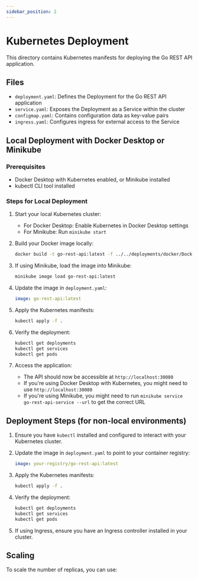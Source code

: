 ```yaml
---
sidebar_position: 2
---
```


# Kubernetes Deployment

This directory contains Kubernetes manifests for deploying the Go REST API application.

## Files

- `deployment.yaml`: Defines the Deployment for the Go REST API application
- `service.yaml`: Exposes the Deployment as a Service within the cluster
- `configmap.yaml`: Contains configuration data as key-value pairs
- `ingress.yaml`: Configures ingress for external access to the Service

## Local Deployment with Docker Desktop or Minikube

### Prerequisites

- Docker Desktop with Kubernetes enabled, or Minikube installed
- kubectl CLI tool installed

### Steps for Local Deployment

1. Start your local Kubernetes cluster:
   - For Docker Desktop: Enable Kubernetes in Docker Desktop settings
   - For Minikube: Run `minikube start`

2. Build your Docker image locally:
   ```bash
   docker build -t go-rest-api:latest -f ../../deployments/docker/Dockerfile ../..
   ```

3. If using Minikube, load the image into Minikube:
   ```bash
   minikube image load go-rest-api:latest
   ```

4. Update the image in `deployment.yaml`:
   ```yaml
   image: go-rest-api:latest
   ```

5. Apply the Kubernetes manifests:
   ```bash
   kubectl apply -f .
   ```

6. Verify the deployment:
   ```bash
   kubectl get deployments
   kubectl get services
   kubectl get pods
   ```

7. Access the application:
   - The API should now be accessible at `http://localhost:30080`
   - If you're using Docker Desktop with Kubernetes, you might need to use `http://localhost:30080`
   - If you're using Minikube, you might need to run `minikube service go-rest-api-service --url` to get the correct URL

## Deployment Steps (for non-local environments)

1. Ensure you have `kubectl` installed and configured to interact with your Kubernetes cluster.

2. Update the image in `deployment.yaml` to point to your container registry:
   ```yaml
   image: your-registry/go-rest-api:latest
   ```

3. Apply the Kubernetes manifests:
   ```bash
   kubectl apply -f .
   ```

4. Verify the deployment:
   ```bash
   kubectl get deployments
   kubectl get services
   kubectl get pods
   ```

5. If using Ingress, ensure you have an Ingress controller installed in your cluster.

## Scaling

To scale the number of replicas, you can use: